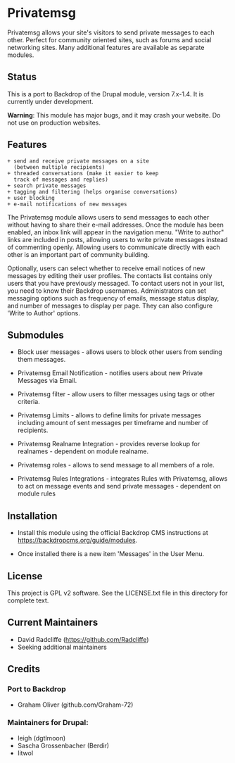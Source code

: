 # Privatemsg

Privatemsg allows your site's visitors to send private messages
to each other. Perfect for community oriented sites, such as forums
and social networking sites. Many additional features are available
as separate modules.


## Status

This is a port to Backdrop of the Drupal module, version 7.x-1.4.
It is currently under development.

**Warning**: This module has major bugs, and it may crash
your website. Do not use on production websites.

## Features

    + send and receive private messages on a site
      (between multiple recipients)
    + threaded conversations (make it easier to keep
      track of messages and replies)
    + search private messages
    + tagging and filtering (helps organise conversations)
    + user blocking
    + e-mail notifications of new messages

The Privatemsg module allows users to send messages to each other
without having to share their e-mail addresses. Once the module
has been enabled, an inbox link will appear in the navigation menu.
"Write to author" links are included in posts, allowing users to write
private messages instead of commenting openly. Allowing users to
communicate directly with each other is an important part of
community building.

Optionally, users can select whether to receive email notices of new
messages by editing their user profiles. The contacts list contains
only users that you have previously messaged. To contact users not in
your list, you need to know their Backdrop usernames. Administrators
can set messaging options such as frequency of emails, message status
display, and number of messages to display per page. They can also
configure 'Write to Author' options.

## Submodules

  + Block user messages - allows users to block other users from
    sending them messages.

  + Privatemsg Email Notification - notifies users about new
    Private Messages via Email.

  + Privatemsg filter - allow users to filter messages using
    tags or other criteria.

  + Privatemsg Limits - allows to define limits for private messages
    including amount of sent messages per timeframe and number of
    recipients.

  + Privatemsg Realname Integration - provides reverse lookup for
    realnames - dependent on module realname.

  + Privatemsg roles - allows to send message to all members of a role.

  + Privatemsg Rules Integrations - integrates Rules with Privatemsg,
    allows to act on message events and send private messages -
    dependent on module rules


## Installation

- Install this module using the official Backdrop CMS instructions at
  https://backdropcms.org/guide/modules.

- Once installed there is a new item 'Messages' in the User Menu.

## License

This project is GPL v2 software. See the LICENSE.txt file in this
directory for complete text.

## Current Maintainers

+ David Radcliffe (https://github.com/Radcliffe)
+ Seeking additional maintainers

## Credits

### Port to Backdrop

+ Graham Oliver (github.com/Graham-72)

### Maintainers for Drupal:

+ leigh (dgtlmoon)
+ Sascha Grossenbacher (Berdir)
+ litwol


